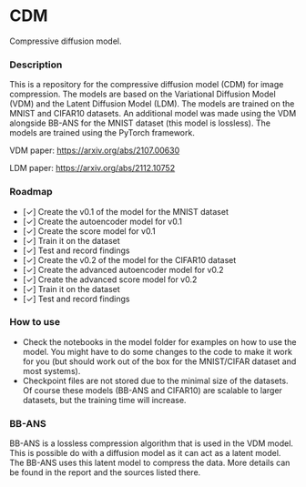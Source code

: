 # CDM
Compressive diffusion model.

### Description
This is a repository for the compressive diffusion model (CDM) for image compression.
The models are based on the Variational Diffusion Model (VDM) and the Latent
Diffusion Model (LDM). The models are trained on the MNIST and CIFAR10 datasets. An
additional model was made using the VDM alongside BB-ANS for the MNIST dataset (this
model is lossless). The models are trained using the PyTorch framework.

VDM paper: https://arxiv.org/abs/2107.00630

LDM paper: https://arxiv.org/abs/2112.10752

### Roadmap
- [✓] Create the v0.1 of the model for the MNIST dataset
- [✓] Create the autoencoder model for v0.1 
- [✓] Create the score model for v0.1
- [✓] Train it on the dataset
- [✓] Test and record findings
- [✓] Create the v0.2 of the model for the CIFAR10 dataset
- [✓] Create the advanced autoencoder model for v0.2
- [✓] Create the advanced score model for v0.2
- [✓] Train it on the dataset
- [✓] Test and record findings

### How to use
- Check the notebooks in the model folder for examples on how to use the model.
You might have to do some changes to the code to make it work for you (but should work
out of the box for the MNIST/CIFAR dataset and most systems).
- Checkpoint files are not stored due to the minimal size of the datasets. Of course
these models (BB-ANS and CIFAR10) are scalable to larger datasets, but the training time will increase.

### BB-ANS
BB-ANS is a lossless compression algorithm that is used in the VDM model. This is
possible do with a diffusion model as it can act as a latent model. The BB-ANS
uses this latent model to compress the data. More details can be found in the report
and the sources listed there.
